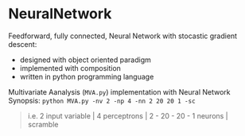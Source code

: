 # NeuralNetwork

Feedforward, fully connected, Neural Network with stocastic gradient descent:
- designed with object oriented paradigm
- implemented with composition
- written in python programming language

Multivariate Aanalysis (`MVA.py`) implementation with Neural Network <br>
Synopsis: `python MVA.py -nv 2 -np 4 -nn 2 20 20 1 -sc` <br>
> i.e. 2 input variable | 4 perceptrons | 2 - 20 - 20 - 1 neurons | scramble
